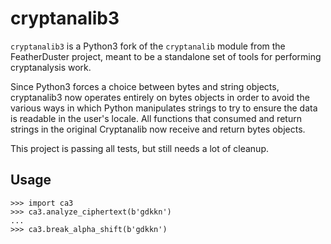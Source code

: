 # cryptanalib3

`cryptanalib3` is a Python3 fork of the `cryptanalib` module from the FeatherDuster project, meant to be a standalone set of tools for performing cryptanalysis work.

Since Python3 forces a choice between bytes and string objects, cryptanalib3 now operates entirely on bytes objects in order to avoid the various ways in which Python manipulates strings to try to ensure the data is readable in the user's locale. All functions that consumed and return strings in the original Cryptanalib now receive and return bytes objects.

This project is passing all tests, but still needs a lot of cleanup.

## Usage

```
>>> import ca3
>>> ca3.analyze_ciphertext(b'gdkkn')
...
>>> ca3.break_alpha_shift(b'gdkkn')
